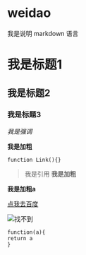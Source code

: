 # weidao
我是说明 
markdown 语言
# 我是标题1
## 我是标题2
### 我是标题3
*我是强调*

**我是加粗**

`function Link(){}`
>我是引用
**我是加粗**

**我是加粗a**

[点我去百度](http://www.baidu.com)

![找不到](http://tupian.enterdesk.com/2013/xll/012/26/3/7.jpg)
```
function(a){
return a
}
```
